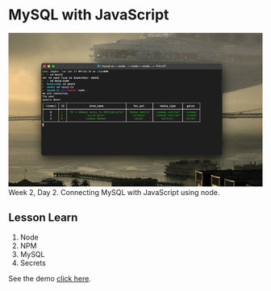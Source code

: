 # MySQL with JavaScript     <!-- #H1  -->
![Screen Shot](./images/readme.webp)
Week 2, Day 2. Connecting MySQL with JavaScript using node.


## Lesson Learn
1. Node
2. NPM
3. MySQL
4. Secrets

See the demo [click here](https://github.com/andylinnell/mysql-js). <!-- BP = bracket parentheses  -->


